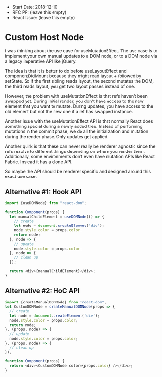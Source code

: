 - Start Date: 2018-12-10
- RFC PR: (leave this empty)
- React Issue: (leave this empty)

# Custom Host Node

I was thinking about the use case for useMutationEffect. The use case is to implement your own manual updates to a DOM node, or to a DOM node via a legacy imperative API like jQuery.

The idea is that it is better to do before useLayoutEffect and componentDidMount because they might read layout + followed by setState. So if the first sibling reads layout, the second mutates the DOM, the third reads layout, you get two layout passes instead of one.

However, the problem with useMutationEffect is that refs haven't been swapped yet. During initial render, you don't have access to the new element that you want to mutate. During updates, you have access to the old element but not the new one if a ref has swapped instance.

Another issue with the useMutationEffect API is that normally React does something special during a newly added tree. Instead of performing mutations in the commit phase, we do all the initialization and mutation during the render phase. Only updates get applied.

Another quirk is that these can never really be renderer agnostic since the refs resolve to different things depending on where you render them. Additionally, some environments don't even have mutation APIs like React Fabric. Instead it has a clone API.

So maybe the API should be renderer specific and designed around this exact use case.

## Alternative #1: Hook API

```js
import {useDOMNode} from "react-dom";

function Component(props) {
  let manualChildElement = useDOMNode(() => {
    // create
    let node = document.createElement('div');
    node.style.color = props.color;
    return node;
  }, node => {
    // update
    node.style.color = props.color;
  }, node => {
    // clean up
  });

  return <div>{manualChildElement}</div>;
}
```

## Alternative #2: HoC API

```js
import {createManualDOMNode} from "react-dom";
let CustomDOMNode = createManualDOMNode(props => {
  // create
  let node = document.createElement('div');
  node.style.color = props.color;
  return node;
}, (props, node) => {
  // update
  node.style.color = props.color;
}, (props, node) => {
  // clean up
});

function Component(props) {
  return <div><CustomDOMNode color={props.color} /></div>;
}
```


